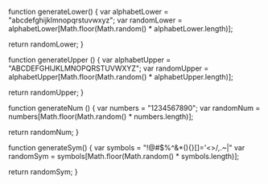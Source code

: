 
function generateLower() {
  var alphabetLower = "abcdefghijklmnopqrstuvwxyz";
  var randomLower = alphabetLower[Math.floor(Math.random() * alphabetLower.length)];

  return randomLower;
}

function generateUpper () {
  var alphabetUpper = "ABCDEFGHIJKLMNOPQRSTUVWXYZ";
  var randomUpper = alphabetUpper[Math.floor(Math.random() * alphabetUpper.length)];

  return randomUpper;
}

function generateNum () {
  var numbers = "1234567890";
  var randomNum = numbers[Math.floor(Math.random() * numbers.length)];

  return randomNum;
}

function generateSym() {
  var symbols = "!@#$%^&*(){}[]='<>/,.~|"
  var randomSym = symbols[Math.floor(Math.random() * symbols.length)];

  return randomSym;
}